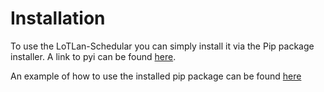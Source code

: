 # Installation

To use the LoTLan-Schedular you can simply install it via the Pip package installer.
A link to pyi can be found [here](https://pypi.org/project/Lotlan-Schedular/).

An example of how to use the installed pip package can be found [here]()